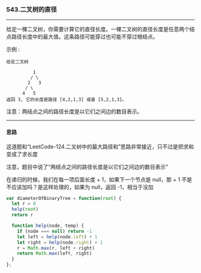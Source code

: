 ### 543.二叉树的直径

---

给定一棵二叉树，你需要计算它的直径长度。一棵二叉树的直径长度是任意两个结点路径长度中的最大值。这条路径可能穿过也可能不穿过根结点。

示例 :
```
给定二叉树

          1
         / \
        2   3
       / \     
      4   5    
返回 3, 它的长度是路径 [4,2,1,3] 或者 [5,2,1,3]。
```

注意：两结点之间的路径长度是以它们之间边的数目表示。

---

#### 思路

这道题和“LeetCode-124.二叉树中的最大路径和”思路非常接近，只不过是把求和变成了求长度

注意，题目中说了“两结点之间的路径长度是以它们之间边的数目表示”

在递归的时候，我们在每一项后面长度 + 1，如果下一个节点是 null，那 + 1 不是不应该加吗？是这样处理的，如果为 null，返回 -1，相当于没加

``` js
var diameterOfBinaryTree = function(root) {
  let r = 0
  help(root)
  return r

  function help(node, temp) {
    if (node === null) return -1
    let left = help(node.left) + 1
    let right = help(node.right) + 1
    r = Math.max(r, left + right)
    return Math.max(left, right)
  }
};
```
